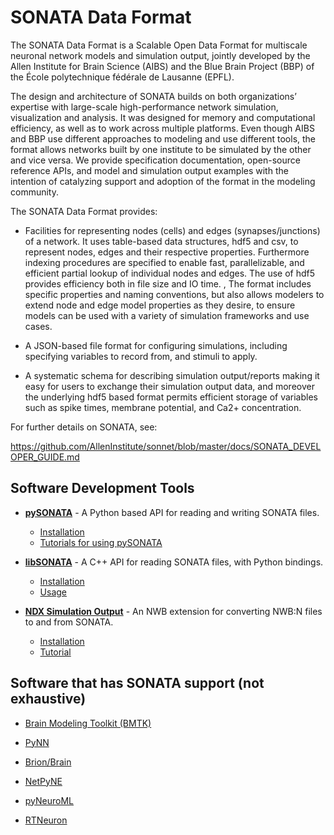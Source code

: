 
# SONATA Data Format

The SONATA Data Format is a Scalable Open Data Format for multiscale neuronal network models and simulation output, jointly developed by the Allen Institute for Brain Science (AIBS) and the Blue Brain Project (BBP) of the École polytechnique fédérale de Lausanne (EPFL).

The design and architecture of SONATA  builds on  both organizations’ expertise with large-scale high-performance  network simulation, visualization and analysis. It was designed for memory and computational efficiency, as well as to work across multiple platforms. Even though AIBS and BBP use different approaches to modeling and use different tools, the format allows networks built by one institute to be simulated by the other and vice versa. We provide specification documentation, open-source reference APIs, and model and simulation output examples with the intention of catalyzing support and adoption of the format in the modeling community.

The SONATA Data Format provides:

* Facilities for representing nodes (cells) and edges (synapses/junctions) of a network. It uses table-based data structures, hdf5 and csv, to represent nodes, edges and their respective properties. Furthermore indexing procedures  are specified to enable fast, parallelizable, and efficient partial lookup of individual nodes and edges. The use of hdf5 provides efficiency both in file size and IO time. , The format includes specific properties and naming conventions, but also allows modelers to extend node and edge model properties as they desire, to ensure models can be used with a variety of simulation frameworks and use cases.

* A JSON-based file format for configuring simulations, including specifying variables to record from, and stimuli to apply. 

* A systematic schema for describing simulation output/reports making it easy for users to exchange their simulation output data, and moreover the underlying hdf5 based format permits efficient storage of variables such as spike times, membrane potential, and Ca2+ concentration.

For further details on SONATA, see:

https://github.com/AllenInstitute/sonnet/blob/master/docs/SONATA_DEVELOPER_GUIDE.md


## Software Development Tools

* [**pySONATA**](https://github.com/AllenInstitute/sonata/tree/master/src/pysonata) - A Python based API for reading and writing SONATA files.
    * [Installation](src/pysonata#installation)
    * [Tutorials for using pySONATA](tutorials/pySonata)


* [**libSONATA**](https://github.com/BlueBrain/libsonata) - A C++ API for reading SONATA files, with Python bindings.
    * [Installation](https://github.com/BlueBrain/libsonata#installation)
    * [Usage](https://github.com/BlueBrain/libsonata#usage-python)


* [**NDX Simulation Output**](https://github.com/ben-dichter-consulting/ndx-simulation-output) - An NWB extension for converting NWB:N files to and from SONATA.
    * [Installation](https://github.com/ben-dichter-consulting/ndx-simulation-output#guide)
    * [Tutorial](tutorials/nwb_sonata/nwb_tutorial.ipynb)


## Software that has SONATA support (not exhaustive)

* [Brain Modeling Toolkit (BMTK)](https://github.com/AllenInstitute/bmtk)

* [PyNN](https://neuralensemble.org/PyNN/)

* [Brion/Brain](https://github.com/BlueBrain/Brion)

* [NetPyNE](http://www.netpyne.org/)

* [pyNeuroML](https://github.com/NeuroML/pyNeuroML)

* [RTNeuron](https://github.com/BlueBrain/RTNeuron)
